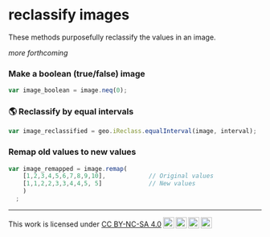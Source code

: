 # __reclassify images__  

These methods purposefully reclassify the values in an image. 

_more forthcoming_  

### __Make a boolean (true/false) image__   

```js
var image_boolean = image.neq(0);  
```

### __:earth_americas: Reclassify by equal intervals__  

```js
var image_reclassified = geo.iReclass.equalInterval(image, interval);
```

### __Remap old values to new values__

```js
var image_remapped = image.remap(
    [1,2,3,4,5,6,7,8,9,10],            // Original values
    [1,1,2,2,3,3,4,4,5, 5]             // New values
    )
  ;

```

---  

<p xmlns:cc="http://creativecommons.org/ns#" >This work is licensed under <a href="https://creativecommons.org/licenses/by-nc-sa/4.0/?ref=chooser-v1" target="_blank" rel="license noopener noreferrer" style="display:inline-block;">CC BY-NC-SA 4.0<img style="height:22px!important;margin-left:3px;vertical-align:text-bottom;" src="https://mirrors.creativecommons.org/presskit/icons/cc.svg?ref=chooser-v1" alt=""><img style="height:22px!important;margin-left:3px;vertical-align:text-bottom;" src="https://mirrors.creativecommons.org/presskit/icons/by.svg?ref=chooser-v1" alt=""><img style="height:22px!important;margin-left:3px;vertical-align:text-bottom;" src="https://mirrors.creativecommons.org/presskit/icons/nc.svg?ref=chooser-v1" alt=""><img style="height:22px!important;margin-left:3px;vertical-align:text-bottom;" src="https://mirrors.creativecommons.org/presskit/icons/sa.svg?ref=chooser-v1" alt=""></a></p>